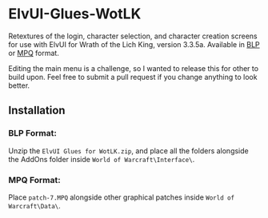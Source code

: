 # ElvUI-Glues-WotLK
Retextures of the login, character selection, and character creation screens for use with ElvUI for Wrath of the Lich King, version 3.3.5a. Available in [BLP](https://github.com/Marotheit/ElvUI-Glues-WotLK/edit/main/ElvUI%20Glues%20for%20WotLK.zip) or [MPQ](https://github.com/Marotheit/ElvUI-Glues-WotLK/edit/main/patch-7.MPQ) format.

Editing the main menu is a challenge, so I wanted to release this for other to build upon. Feel free to submit a pull request if you change anything to look better.

## Installation
### BLP Format:
Unzip the `ElvUI Glues for WotLK.zip`, and place all the folders alongside the AddOns folder inside `World of Warcraft\Interface\`.

### MPQ Format:
Place `patch-7.MPQ` alongside other graphical patches inside `World of Warcraft\Data\`.
